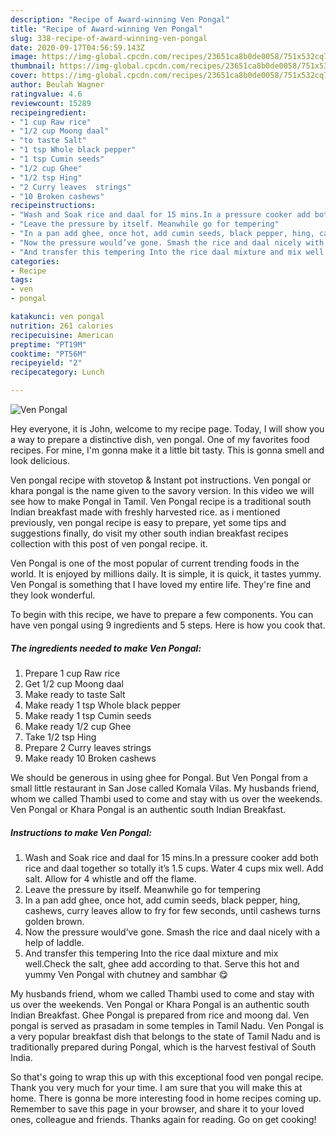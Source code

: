 ```yaml
---
description: "Recipe of Award-winning Ven Pongal"
title: "Recipe of Award-winning Ven Pongal"
slug: 338-recipe-of-award-winning-ven-pongal
date: 2020-09-17T04:56:59.143Z
image: https://img-global.cpcdn.com/recipes/23651ca8b0de0058/751x532cq70/ven-pongal-recipe-main-photo.jpg
thumbnail: https://img-global.cpcdn.com/recipes/23651ca8b0de0058/751x532cq70/ven-pongal-recipe-main-photo.jpg
cover: https://img-global.cpcdn.com/recipes/23651ca8b0de0058/751x532cq70/ven-pongal-recipe-main-photo.jpg
author: Beulah Wagner
ratingvalue: 4.6
reviewcount: 15289
recipeingredient:
- "1 cup Raw rice"
- "1/2 cup Moong daal"
- "to taste Salt"
- "1 tsp Whole black pepper"
- "1 tsp Cumin seeds"
- "1/2 cup Ghee"
- "1/2 tsp Hing"
- "2 Curry leaves  strings"
- "10 Broken cashews"
recipeinstructions:
- "Wash and Soak rice and daal for 15 mins.In a pressure cooker add both rice and daal together so totally it’s 1.5 cups. Water 4 cups mix well. Add salt. Allow for 4 whistle and off the flame."
- "Leave the pressure by itself. Meanwhile go for tempering"
- "In a pan add ghee, once hot, add cumin seeds, black pepper, hing, cashews, curry leaves allow to fry for few seconds, until cashews turns golden brown."
- "Now the pressure would’ve gone. Smash the rice and daal nicely with a help of laddle."
- "And transfer this tempering Into the rice daal mixture and mix well.Check the salt, ghee add according to that. Serve this hot and yummy Ven Pongal with chutney and sambhar 😋"
categories:
- Recipe
tags:
- ven
- pongal

katakunci: ven pongal 
nutrition: 261 calories
recipecuisine: American
preptime: "PT19M"
cooktime: "PT56M"
recipeyield: "2"
recipecategory: Lunch

---
```



![Ven Pongal](https://img-global.cpcdn.com/recipes/23651ca8b0de0058/751x532cq70/ven-pongal-recipe-main-photo.jpg)

Hey everyone, it is John, welcome to my recipe page. Today, I will show you a way to prepare a distinctive dish, ven pongal. One of my favorites food recipes. For mine, I'm gonna make it a little bit tasty. This is gonna smell and look delicious.

Ven pongal recipe with stovetop &amp; Instant pot instructions. Ven pongal or khara pongal is the name given to the savory version. In this video we will see how to make Pongal in Tamil. Ven Pongal recipe is a traditional south Indian breakfast made with freshly harvested rice. as i mentioned previously, ven pongal recipe is easy to prepare, yet some tips and suggestions finally, do visit my other south indian breakfast recipes collection with this post of ven pongal recipe. it.

Ven Pongal is one of the most popular of current trending foods in the world. It is enjoyed by millions daily. It is simple, it is quick, it tastes yummy. Ven Pongal is something that I have loved my entire life. They're fine and they look wonderful.


To begin with this recipe, we have to prepare a few components. You can have ven pongal using 9 ingredients and 5 steps. Here is how you cook that.

<!--inarticleads1-->

##### The ingredients needed to make Ven Pongal:

1. Prepare 1 cup Raw rice
1. Get 1/2 cup Moong daal
1. Make ready to taste Salt
1. Make ready 1 tsp Whole black pepper
1. Make ready 1 tsp Cumin seeds
1. Make ready 1/2 cup Ghee
1. Take 1/2 tsp Hing
1. Prepare 2 Curry leaves  strings
1. Make ready 10 Broken cashews


We should be generous in using ghee for Pongal. But Ven Pongal from a small little restaurant in San Jose called Komala Vilas. My husbands friend, whom we called Thambi used to come and stay with us over the weekends. Ven Pongal or Khara Pongal is an authentic south Indian Breakfast. 

<!--inarticleads2-->

##### Instructions to make Ven Pongal:

1. Wash and Soak rice and daal for 15 mins.In a pressure cooker add both rice and daal together so totally it’s 1.5 cups. Water 4 cups mix well. Add salt. Allow for 4 whistle and off the flame.
1. Leave the pressure by itself. Meanwhile go for tempering
1. In a pan add ghee, once hot, add cumin seeds, black pepper, hing, cashews, curry leaves allow to fry for few seconds, until cashews turns golden brown.
1. Now the pressure would’ve gone. Smash the rice and daal nicely with a help of laddle.
1. And transfer this tempering Into the rice daal mixture and mix well.Check the salt, ghee add according to that. Serve this hot and yummy Ven Pongal with chutney and sambhar 😋


My husbands friend, whom we called Thambi used to come and stay with us over the weekends. Ven Pongal or Khara Pongal is an authentic south Indian Breakfast. Ghee Pongal is prepared from rice and moong dal. Ven pongal is served as prasadam in some temples in Tamil Nadu. Ven Pongal is a very popular breakfast dish that belongs to the state of Tamil Nadu and is traditionally prepared during Pongal, which is the harvest festival of South India. 

So that's going to wrap this up with this exceptional food ven pongal recipe. Thank you very much for your time. I am sure that you will make this at home. There is gonna be more interesting food in home recipes coming up. Remember to save this page in your browser, and share it to your loved ones, colleague and friends. Thanks again for reading. Go on get cooking!
